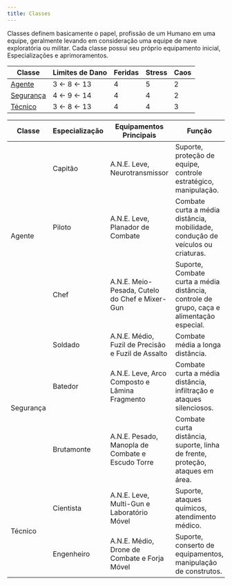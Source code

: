 ```yaml
---
title: Classes
---
```


Classes definem basicamente o papel, profissão de um Humano em uma equipe, geralmente levando em consideração uma equipe de nave exploratória ou militar. Cada classe possui seu próprio equipamento inicial, Especializações e aprimoramentos.

| Classe                           | Limites de Dano | Feridas | Stress | Caos |
| -------------------------------- | --------------- | ------- | ------ | ---- |
| [Agente](./agent/index.md)       | 3 <- 8 <- 13    | 4       | 5      | 2    |
| [Segurança](./security/index.md) | 4 <- 9 <- 14    | 4       | 4      | 2    |
| [Técnico](./technician/index.md) | 3 <- 8 <- 13    | 4       | 4      | 3    |

<table>
    <thead>
        <tr>
            <th>Classe</th>
            <th>Especialização</th>
            <th>Equipamentos Principais</th>
            <th>Função</th>
        </tr>
    </thead>
    <tbody>
        <tr>
            <td rowspan=3>Agente</td>
            <td>Capitão</td>
            <td>A.N.E. Leve, Neurotransmissor</td>
            <td>Suporte, proteção de equipe, controle estratégico, manipulação.</td>
        </tr>
         <tr>
            <td>Piloto</td>
            <td>A.N.E. Leve, Planador de Combate</td>
            <td>Combate curta a média distância, mobilidade, condução de veículos ou criaturas.</td>
        </tr>
         <tr>
            <td>Chef</td>
            <td>A.N.E. Meio-Pesada, Cutelo do Chef e Mixer-Gun</td>
            <td>Suporte, Combate curta a média distância, controle de grupo, caça e alimentação especial.</td>
        </tr>
        <tr>
            <td rowspan=3>Segurança</td>
            <td>Soldado</td>
            <td>A.N.E. Médio, Fuzil de Precisão e Fuzil de Assalto</td>
            <td>Combate média a longa distância.</td>
        </tr>
        <tr>
            <td>Batedor</td>
            <td>A.N.E. Leve, Arco Composto e Lâmina Fragmento</td>
            <td>Combate curta a média distância, infiltração e ataques silenciosos.</td>
        </tr>
        <tr>
            <td>Brutamonte</td>
            <td>A.N.E. Pesado, Manopla de Combate e Escudo Torre</td>
            <td>Combate curta distância, suporte, linha de frente, proteção, ataques em área.</td>
        </tr>        
        <tr>
            <td rowspan=2>Técnico</td>
            <td>Cientista</td>
            <td>A.N.E. Leve, Multi-Gun e Laboratório Móvel</td>
            <td>Suporte, ataques químicos, atendimento médico.</td>
        </tr>
        <tr>
            <td>Engenheiro</td>
            <td>A.N.E. Médio, Drone de Combate e Forja Móvel</td>
            <td>Suporte, conserto de equipamentos, manipulação de construtos.</td>
        </tr>        
    </tbody>
</table>
